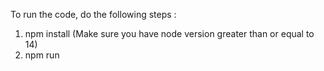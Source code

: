 To run the code, do the following steps :
  1. npm install (Make sure you have node version greater than or equal to 14)
  2. npm run
